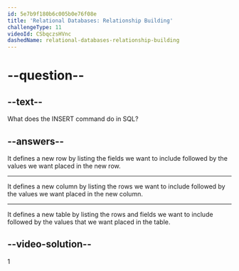```yaml
---
id: 5e7b9f180b6c005b0e76f08e
title: 'Relational Databases: Relationship Building'
challengeType: 11
videoId: CSbqczsHVnc
dashedName: relational-databases-relationship-building
---
```


# --question--

## --text--

What does the INSERT command do in SQL?

## --answers--

It defines a new row by listing the fields we want to include followed by the values we want placed in the new row.

---

It defines a new column by listing the rows we want to include followed by the values we want placed in the new column.

---

It defines a new table by listing the rows and fields we want to include followed by the values that we want placed in the table.

## --video-solution--

1

